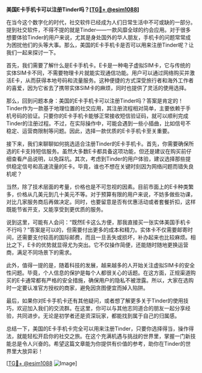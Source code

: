 **美国E卡手机卡可以注册Tinder吗？[[TG💪+ @esim1088](https://t.me/s/esim1088)]**

在当今这个数字化的时代，社交软件已经成为人们日常生活中不可或缺的一部分。提到社交软件，不得不提的就是Tinder——一款风靡全球的约会应用。对于很多想要体验Tinder的用户来说，尤其是身处国外的华人朋友，手机卡的问题常常成为困扰他们的头等大事。那么，美国的E卡手机卡是否可以用来注册Tinder呢？让我们一起来探讨一下。

首先，我们需要了解什么是E卡手机卡。E卡是一种电子虚拟SIM卡，它与传统的实体SIM卡不同，不需要物理卡片就能实现通信功能。用户可以通过网络购买并激活E卡，从而获得本地号码和流量服务。这种便捷的方式深受旅行者和海外工作者的喜爱，因为它省去了携带实体SIM卡的麻烦，同时也提供了灵活的使用选择。

那么，回到问题本身：美国的E卡手机卡可以注册Tinder吗？答案是肯定的！Tinder作为一款基于地理位置的社交应用，其注册流程相对简单，主要依赖于手机号码的验证。只要你的E卡手机卡能够正常接收短信验证码，就可以顺利完成Tinder的注册过程。不过，在实际操作中，可能会遇到一些小插曲，比如信号不稳定、运营商限制等问题。因此，选择一款优质的E卡手机卡至关重要。

接下来，我们来聊聊如何挑选适合注册Tinder的E卡手机卡。首先，你需要确保所选的E卡支持短信服务。虽然大多数E卡都具备这项功能，但还是建议在购买前仔细查看产品说明，以免踩坑。其次，考虑到Tinder的用户体验，建议选择那些提供稳定信号和高速流量的E卡。毕竟，谁也不想在关键时刻因为网络问题而错失良机呢？

当然，除了技术层面的考量，价格也是不可忽视的因素。目前市面上的E卡种类繁多，价格从几美元到几十美元不等。对于预算有限的用户来说，不妨多做些功课，对比几家服务商后再做决定。同时，也要留意是否有优惠活动或者套餐折扣，这样既能节省开支，又能享受到更优质的服务。

说到这里，可能有人会问：“既然E卡这么方便，那我直接买一张实体美国手机卡不行吗？”答案是可以的，但需要付出更多的成本和精力。实体卡不仅需要邮寄时间，还需要支付较高的国际邮费，而且一旦丢失或损坏，补办起来也比较麻烦。相比之下，E卡的优势就显得尤为突出。它不仅操作简便，还能随时随地更换运营商，满足不同场景下的需求。

此外，值得一提的是，随着科技的发展，越来越多的人开始关注虚拟SIM卡的安全性问题。毕竟，个人信息的保护是每个人都很关心的话题。在这方面，正规渠道购买的E卡通常都有严格的安全措施，确保用户的隐私不被泄露。所以，大家在选购时一定要认准官方授权的商家，避免因贪图便宜而掉入陷阱。

最后，如果你对E卡手机卡还有其他疑问，或者想了解更多关于Tinder的使用技巧，欢迎加入我们的交流群。在这里，你可以与其他志同道合的朋友一起分享经验，共同进步。无论是初学者还是资深玩家，都能找到属于自己的归属感。

总结一下，美国的E卡手机卡完全可以用来注册Tinder，只要你选择得当，操作得法，就能轻松开启你的社交之旅。在这个充满机遇与挑战的世界里，掌握一门新技能总是令人兴奋的。希望这篇文章能为你提供有价值的参考，助你在Tinder的世界里大放异彩！

[[TG💪+ @esim1088](https://t.me/s/esim1088) ![Image](https://i.postimg.cc/4NQfJmqS/Snipaste-2025-05-13-00-14-12.png)]